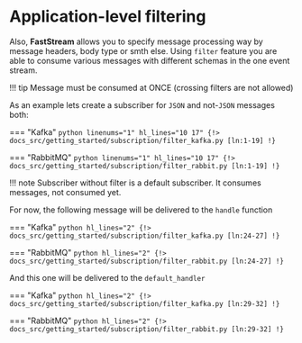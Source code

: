 # Application-level filtering

Also, **FastStream** allows you to specify message processing way by message headers, body type or smth else. Using `filter` feature you are able to consume various messages with different schemas in the one event stream.

!!! tip
    Message must be consumed at ONCE (crossing filters are not allowed)

As an example lets create a subscriber for `JSON` and not-`JSON` messages both:

=== "Kafka"
    ```python linenums="1" hl_lines="10 17"
    {!> docs_src/getting_started/subscription/filter_kafka.py [ln:1-19] !}
    ```

=== "RabbitMQ"
    ```python linenums="1" hl_lines="10 17"
    {!> docs_src/getting_started/subscription/filter_rabbit.py [ln:1-19] !}
    ```

!!! note
    Subscriber without filter is a default subscriber. It consumes messages, not consumed yet.


For now, the following message will be delivered to the `handle` function

=== "Kafka"
    ```python hl_lines="2"
    {!> docs_src/getting_started/subscription/filter_kafka.py [ln:24-27] !}
    ```

=== "RabbitMQ"
    ```python hl_lines="2"
    {!> docs_src/getting_started/subscription/filter_rabbit.py [ln:24-27] !}
    ```

And this one will be delivered to the `default_handler`

=== "Kafka"
    ```python hl_lines="2"
    {!> docs_src/getting_started/subscription/filter_kafka.py [ln:29-32] !}
    ```

=== "RabbitMQ"
    ```python hl_lines="2"
    {!> docs_src/getting_started/subscription/filter_rabbit.py [ln:29-32] !}
    ```
